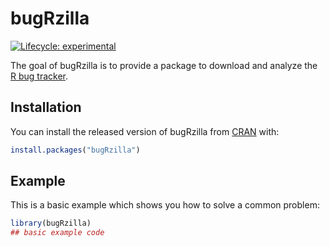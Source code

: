 
<!-- README.md is generated from README.Rmd. Please edit that file -->

# bugRzilla

<!-- badges: start -->

[![Lifecycle:
experimental](https://img.shields.io/badge/lifecycle-experimental-orange.svg)](https://www.tidyverse.org/lifecycle/#experimental)
<!-- badges: end -->

The goal of bugRzilla is to provide a package to download and analyze
the [R bug tracker](https://bugs.r-project.org/bugzilla/).

## Installation

You can install the released version of bugRzilla from
[CRAN](https://CRAN.R-project.org) with:

``` r
install.packages("bugRzilla")
```

## Example

This is a basic example which shows you how to solve a common problem:

``` r
library(bugRzilla)
## basic example code
```
